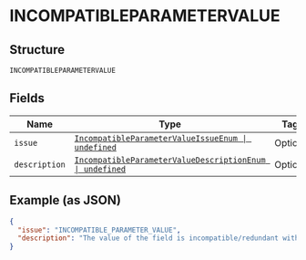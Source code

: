 
# INCOMPATIBLEPARAMETERVALUE

## Structure

`INCOMPATIBLEPARAMETERVALUE`

## Fields

| Name | Type | Tags | Description |
|  --- | --- | --- | --- |
| `issue` | [`IncompatibleParameterValueIssueEnum \| undefined`](../../doc/models/incompatible-parameter-value-issue-enum.md) | Optional | - |
| `description` | [`IncompatibleParameterValueDescriptionEnum \| undefined`](../../doc/models/incompatible-parameter-value-description-enum.md) | Optional | - |

## Example (as JSON)

```json
{
  "issue": "INCOMPATIBLE_PARAMETER_VALUE",
  "description": "The value of the field is incompatible/redundant with other fields in the order."
}
```

